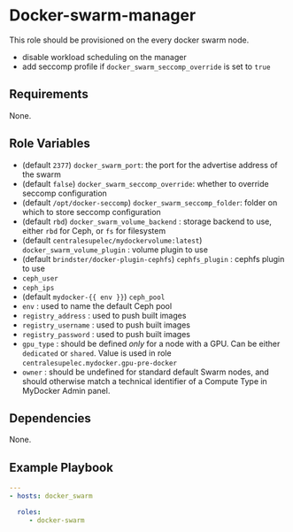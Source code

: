 # Docker-swarm-manager

This role should be provisioned on the every docker swarm node.

* disable workload scheduling on the manager
* add seccomp profile if `docker_swarm_seccomp_override` is set to `true`

## Requirements

None.

## Role Variables

* (default `2377`) `docker_swarm_port`: the port for the advertise address of the swarm
* (default `false`) `docker_swarm_seccomp_override`: whether to override seccomp configuration
* (default `/opt/docker-seccomp`) `docker_swarm_seccomp_folder`: folder on which to store seccomp configuration
* (default `rbd`) `docker_swarm_volume_backend` : storage backend to use, either `rbd` for Ceph, or `fs` for filesystem
* (default `centralesupelec/mydockervolume:latest`) `docker_swarm_volume_plugin` : volume plugin to use
* (default `brindster/docker-plugin-cephfs`) `cephfs_plugin` : cephfs plugin to use
* `ceph_user`
* `ceph_ips`
* (default `mydocker-{{ env }}`) `ceph_pool`
* `env` : used to name the default Ceph pool
* `registry_address` : used to push built images
* `registry_username` : used to push built images
* `registry_password` : used to push built images
* `gpu_type` : should be defined *only* for a node with a GPU. Can be either `dedicated` or `shared`. Value is used in role `centralesupelec.mydocker.gpu-pre-docker`
* `owner` : should be undefined for standard default Swarm nodes, and should otherwise match a technical identifier of a Compute Type in MyDocker Admin panel.

## Dependencies

None.

## Example Playbook

```yaml
---
- hosts: docker_swarm

  roles:
     - docker-swarm
```
